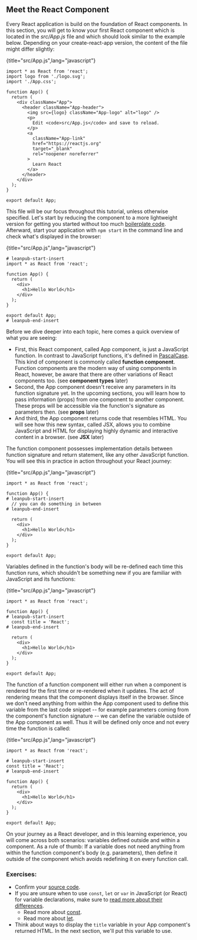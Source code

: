 ## Meet the React Component

Every React application is build on the foundation of React components. In this section, you will get to know your first React component which is located in the _src/App.js_ file and which should look similar to the example below. Depending on your create-react-app version, the content of the file might differ slightly:

{title="src/App.js",lang="javascript"}
~~~~~~~
import * as React from 'react';
import logo from './logo.svg';
import './App.css';

function App() {
  return (
    <div className="App">
      <header className="App-header">
        <img src={logo} className="App-logo" alt="logo" />
        <p>
          Edit <code>src/App.js</code> and save to reload.
        </p>
        <a
          className="App-link"
          href="https://reactjs.org"
          target="_blank"
          rel="noopener noreferrer"
        >
          Learn React
        </a>
      </header>
    </div>
  );
}

export default App;
~~~~~~~

This file will be our focus throughout this tutorial, unless otherwise specified. Let's start by reducing the component to a more lightweight version for getting you started without too much [boilerplate code](https://en.wikipedia.org/wiki/Boilerplate_code). Afterward, start your application with `npm start` in the command line and check what's displayed in the browser:

{title="src/App.js",lang="javascript"}
~~~~~~~
# leanpub-start-insert
import * as React from 'react';

function App() {
  return (
    <div>
      <h1>Hello World</h1>
    </div>
  );
}

export default App;
# leanpub-end-insert
~~~~~~~

Before we dive deeper into each topic, here comes a quick overview of what you are seeing:

* First, this React component, called App component, is just a JavaScript function. In contrast to JavaScript functions, it's defined in [PascalCase](https://www.robinwieruch.de/javascript-naming-conventions). This kind of component is commonly called **function component**. Function components are the modern way of using components in React, however, be aware that there are other variations of React components too. (see **component types** later)
* Second, the App component doesn't receive any parameters in its function signature yet. In the upcoming sections, you will learn how to pass information (props) from one component to another component. These props will be accessible via the function's signature as parameters then. (see **props** later)
* And third, the App component returns code that resembles HTML. You will see how this new syntax, called JSX, allows you to combine JavaScript and HTML for displaying highly dynamic and interactive content in a browser. (see **JSX** later)

The function component possesses implementation details between function signature and return statement, like any other JavaScript function. You will see this in practice in action throughout your React journey:

{title="src/App.js",lang="javascript"}
~~~~~~~
import * as React from 'react';

function App() {
# leanpub-start-insert
  // you can do something in between
# leanpub-end-insert

  return (
    <div>
      <h1>Hello World</h1>
    </div>
  );
}

export default App;
~~~~~~~

Variables defined in the function's body will be re-defined each time this function runs, which shouldn't be something new if you are familiar with JavaScript and its functions:

{title="src/App.js",lang="javascript"}
~~~~~~~
import * as React from 'react';

function App() {
# leanpub-start-insert
  const title = 'React';
# leanpub-end-insert

  return (
    <div>
      <h1>Hello World</h1>
    </div>
  );
}

export default App;
~~~~~~~

The function of a function component will either run when a component is rendered for the first time or re-rendered when it updates. The act of rendering means that the component displays itself in the browser. Since we don't need anything from within the App component used to define this variable from the last code snippet -- for example parameters coming from the component's function signature -- we can define the variable outside of the App component as well. Thus it will be defined only once and not every time the function is called:

{title="src/App.js",lang="javascript"}
~~~~~~~
import * as React from 'react';

# leanpub-start-insert
const title = 'React';
# leanpub-end-insert

function App() {
  return (
    <div>
      <h1>Hello World</h1>
    </div>
  );
}

export default App;
~~~~~~~

On your journey as a React developer, and in this learning experience, you will come across both scenarios: variables defined outside and within a component. As a rule of thumb: If a variable does not need anything from within the function component's body (e.g. parameters), then define it outside of the component which avoids redefining it on every function call.

### Exercises:

* Confirm your [source code](https://codesandbox.io/s/github/the-road-to-learn-react/hacker-stories/tree/2021/Meet-the-React-Component).
* If you are unsure when to use `const`, `let` or `var` in JavaScript (or React) for variable declarations, make sure to [read more about their differences](https://www.robinwieruch.de/const-let-var).
  * Read more about [const](https://developer.mozilla.org/en-US/docs/Web/JavaScript/Reference/Statements/const).
  * Read more about [let](https://developer.mozilla.org/en-US/docs/Web/JavaScript/Reference/Statements/let).
* Think about ways to display the `title` variable in your App component's returned HTML. In the next section, we'll put this variable to use.
